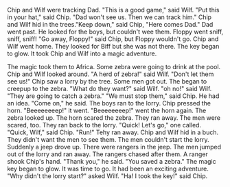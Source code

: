 Chip and Wilf were tracking Dad.
"This is a good game," said Wilf.
"Put this in your hat," said Chip.
"Dad won't see us.
Then we can track him."
Chip and Wilf hid in the trees.\"Keep down," said Chip,
"Here comes Dad."
Dad went past.
He looked for the boys, but couldn't wee them.
Floppy went sniff, sniff, sniff!
"Go away, Floppy!" said Chip, but Floppy wouldn't go.
Chip and Wilf went home.
They looked for Biff but she was not there.
The key began to glow.
It took Chip and Wilf into a magic adventure.

The magic took them to Africa.
Some zebra were going to drink at the pool.
Chip and Wilf looked around.
"A herd of zebra!" said Wilf.
"Don't let them see us!"
Chip saw a lorry by the tree.
Some men got out.
The began to creepup to the zebra.
"What do they want?" said Wilf.
"oh no!" said Wilf.
"They are going to catch a zebra."
"We must stop them," said Chip.
He had an idea.
"Come on," he said.
The boys ran to the lorry.
Chip pressed the horn.
"Beeeeeeeep!" it went.
"Beeeeeeeep!" went the horn again.
The zebra looked up.
The horn scared the zebra.
They ran away.
The men were scared, too.
They ran back to the lorry.
"Quick! Let's go," one called.
"Quick, Wilf," said Chip.
"Run!"
Tehy ran away.
Chip and Wilf hid in a buch.
They didn't want the men to see them.
The men couldn't start the lorry.
Suddenly a jeep drove up.
There were rangers in the jeep.
The men jumped out of the lorry and ran away.
The rangers chased after them.
A ranger shook Chip's hand.
"Thank you," he said.
"You saved a zebra."
The magic key began to glow.
It was time to go.
It had been an exciting adventure.
"Why didn't the lorry start?" asked Wilf.
"Ha! I took the key!" said Chip.
